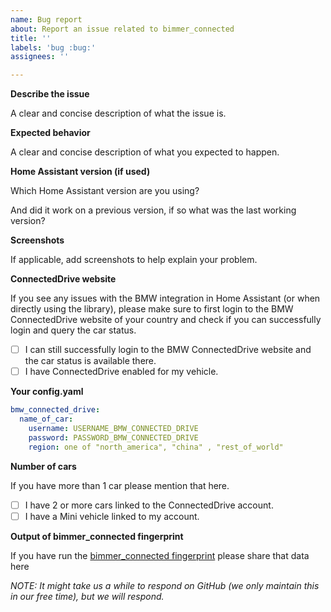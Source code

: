 ```yaml
---
name: Bug report
about: Report an issue related to bimmer_connected
title: ''
labels: 'bug :bug:'
assignees: ''

---
```


**Describe the issue**

A clear and concise description of what the issue is.

**Expected behavior**

A clear and concise description of what you expected to happen.

**Home Assistant version (if used)**

Which Home Assistant version are you using?

And did it work on a previous version, if so what was the last working version?

**Screenshots**

If applicable, add screenshots to help explain your problem.

**ConnectedDrive website**

If you see any issues with the BMW integration in Home Assistant (or when directly using the library), please make sure to first login to the BMW ConnectedDrive website of your country and check if you can successfully login and query the car status.
- [ ] I can still successfully login to the BMW ConnectedDrive website and the car status is available there.
- [ ] I have ConnectedDrive enabled for my vehicle.

**Your config.yaml**

```yaml
bmw_connected_drive:
  name_of_car:
    username: USERNAME_BMW_CONNECTED_DRIVE
    password: PASSWORD_BMW_CONNECTED_DRIVE
    region: one of "north_america", "china" , "rest_of_world"
````

**Number of cars**

If you have more than 1 car please mention that here.
- [ ] I have 2 or more cars linked to the ConnectedDrive account.
- [ ] I have a Mini vehicle linked to my account.

**Output of bimmer_connected fingerprint**

If you have run the [bimmer_connected fingerprint](https://github.com/bimmerconnected/bimmer_connected#data-contributions) please share that data here

*NOTE: It might take us a while to respond on GitHub (we only maintain this in our free time), but we will respond.*

